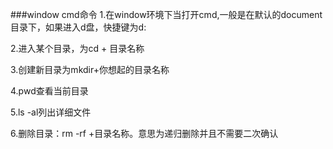 ###window cmd命令
1.在window环境下当打开cmd,一般是在默认的document目录下，如果进入d盘，快捷键为d:

2.进入某个目录，为cd + 目录名称

3.创建新目录为mkdir+你想起的目录名称

4.pwd查看当前目录

5.ls -al列出详细文件

6.删除目录：rm -rf +目录名称。意思为递归删除并且不需要二次确认
